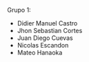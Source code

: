 Grupo 1: 
- Didier Manuel Castro
- Jhon Sebastian Cortes
- Juan Diego Cuevas
- Nicolas Escandon
- Mateo Hanaoka